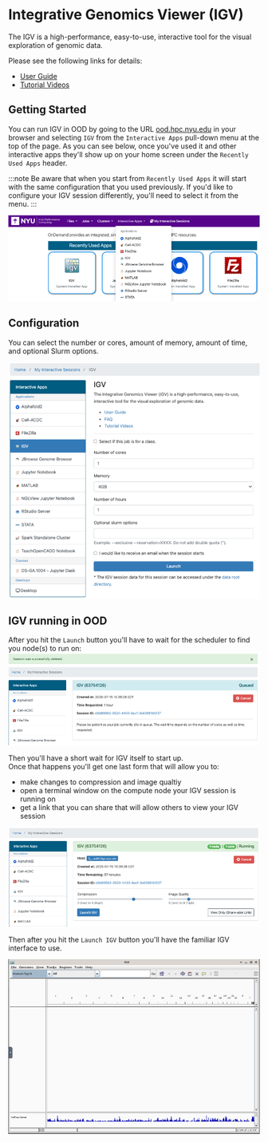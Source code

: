 # Integrative Genomics Viewer (IGV) 

The IGV is a high-performance, easy-to-use, interactive tool for the visual exploration of genomic data.

Please see the following links for details:
-   [User Guide](https://igv.org/doc/desktop/)
-   [Tutorial Videos](https://www.youtube.com/channel/UCb5W5WqauDOwubZHb-IA_rA)

## Getting Started
You can run IGV in OOD by going to the URL [ood.hpc.nyu.edu](http://ood.hpc.nyu.edu) in your browser and selecting `IGV` from the `Interactive Apps` pull-down menu at the top of the page.  As you can see below, once you've used it and other interactive apps they'll show up on your home screen under the `Recently Used Apps` header.

:::note
Be aware that when you start from `Recently Used Apps` it will start with the same configuration that you used previously.  If you'd like to configure your IGV session differently, you'll need to select it from the menu.
:::

![OOD Interactive Apps menu IGV](./static/ood_interactive_apps_igv.png)

## Configuration

You can select the number or cores, amount of memory, amount of time, and optional Slurm options.

![OOD IGV Configuration](./static/ood_igv_config.png)

## IGV running in OOD

After you hit the `Launch` button you'll have to wait for the scheduler to find you node(s) to run on:
![OOD IGV in queue](./static/ood_igv_in_queue.png)

Then you'll have a short wait for IGV itself to start up.<br />
Once that happens you'll get one last form that will allow you to:
-   make changes to compression and image qualtiy
-   open a terminal window on the compute node your IGV session is running on
-   get a link that you can share that will allow others to view your IGV session

![Pre-launch IGV OOD](./static/ood_igv_prelaunch.png)

Then after you hit the `Launch IGV` button you'll have the familiar IGV interface to use.

![OOD IGV Running](./static/ood_igv_running.png)
